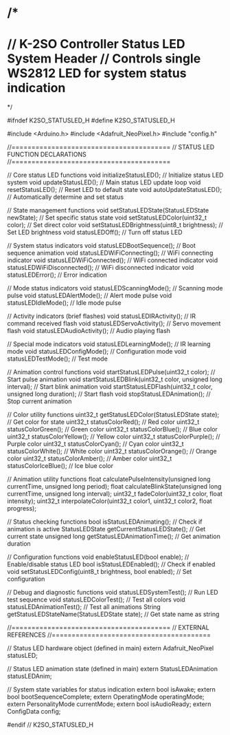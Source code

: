 /*
================================================================================
// K-2SO Controller Status LED System Header
// Controls single WS2812 LED for system status indication
================================================================================
*/

#ifndef K2SO_STATUSLED_H
#define K2SO_STATUSLED_H

#include <Arduino.h>
#include <Adafruit_NeoPixel.h>
#include "config.h"

//========================================
// STATUS LED FUNCTION DECLARATIONS
//========================================

// Core status LED functions
void initializeStatusLED();                           // Initialize status LED system
void updateStatusLED();                               // Main status LED update loop
void resetStatusLED();                                // Reset LED to default state
void autoUpdateStatusLED();                           // Automatically determine and set status

// State management functions
void setStatusLEDState(StatusLEDState newState);      // Set specific status state
void setStatusLEDColor(uint32_t color);               // Set direct color
void setStatusLEDBrightness(uint8_t brightness);      // Set LED brightness
void statusLEDOff();                                  // Turn off status LED

// System status indicators
void statusLEDBootSequence();                         // Boot sequence animation
void statusLEDWiFiConnecting();                       // WiFi connecting indicator
void statusLEDWiFiConnected();                        // WiFi connected indicator
void statusLEDWiFiDisconnected();                     // WiFi disconnected indicator
void statusLEDError();                                // Error indication

// Mode status indicators
void statusLEDScanningMode();                         // Scanning mode pulse
void statusLEDAlertMode();                            // Alert mode pulse
void statusLEDIdleMode();                             // Idle mode pulse

// Activity indicators (brief flashes)
void statusLEDIRActivity();                           // IR command received flash
void statusLEDServoActivity();                        // Servo movement flash
void statusLEDAudioActivity();                        // Audio playing flash

// Special mode indicators
void statusLEDLearningMode();                         // IR learning mode
void statusLEDConfigMode();                           // Configuration mode
void statusLEDTestMode();                             // Test mode

// Animation control functions
void startStatusLEDPulse(uint32_t color);             // Start pulse animation
void startStatusLEDBlink(uint32_t color, unsigned long interval); // Start blink animation
void startStatusLEDFlash(uint32_t color, unsigned long duration); // Start flash
void stopStatusLEDAnimation();                        // Stop current animation

// Color utility functions
uint32_t getStatusLEDColor(StatusLEDState state);     // Get color for state
uint32_t statusColorRed();                            // Red color
uint32_t statusColorGreen();                          // Green color
uint32_t statusColorBlue();                           // Blue color
uint32_t statusColorYellow();                         // Yellow color
uint32_t statusColorPurple();                         // Purple color
uint32_t statusColorCyan();                           // Cyan color
uint32_t statusColorWhite();                          // White color
uint32_t statusColorOrange();                         // Orange color
uint32_t statusColorAmber();                          // Amber color
uint32_t statusColorIceBlue();                        // Ice blue color

// Animation utility functions
float calculatePulseIntensity(unsigned long currentTime, unsigned long period);
float calculateBlinkState(unsigned long currentTime, unsigned long interval);
uint32_t fadeColor(uint32_t color, float intensity);
uint32_t interpolateColor(uint32_t color1, uint32_t color2, float progress);

// Status checking functions
bool isStatusLEDAnimating();                          // Check if animation is active
StatusLEDState getCurrentStatusLEDState();            // Get current state
unsigned long getStatusLEDAnimationTime();           // Get animation duration

// Configuration functions
void enableStatusLED(bool enable);                    // Enable/disable status LED
bool isStatusLEDEnabled();                           // Check if enabled
void setStatusLEDConfig(uint8_t brightness, bool enabled); // Set configuration

// Debug and diagnostic functions
void statusLEDSystemTest();                          // Run LED test sequence
void statusLEDColorTest();                           // Test all colors
void statusLEDAnimationTest();                       // Test all animations
String getStatusLEDStateName(StatusLEDState state);  // Get state name as string

//========================================
// EXTERNAL REFERENCES
//========================================

// Status LED hardware object (defined in main)
extern Adafruit_NeoPixel statusLED;

// Status LED animation state (defined in main)
extern StatusLEDAnimation statusLEDAnim;

// System state variables for status indication
extern bool isAwake;
extern bool bootSequenceComplete;
extern OperatingMode operatingMode;
extern PersonalityMode currentMode;
extern bool isAudioReady;
extern ConfigData config;

#endif // K2SO_STATUSLED_H
